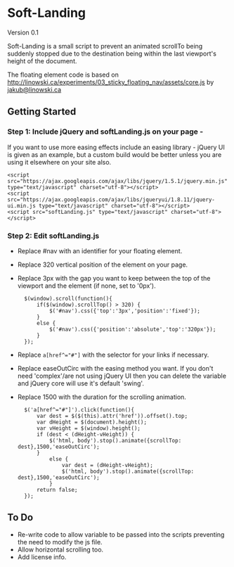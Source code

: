 Soft-Landing
==================================================
Version 0.1

Soft-Landing is a small script to prevent an animated scrollTo being suddenly stopped due to the destination being within the last viewport's height of the document.

The floating element code is based on http://linowski.ca/experiments/03_sticky_floating_nav/assets/core.js by jakub@linowski.ca


Getting Started
---------------

### Step 1: Include jQuery and softLanding.js on your page - 
If you want to use more easing effects include an easing library - jQuery UI is given as an example, but a custom build would be better unless you are using it elsewhere on your site also.

    <script src="https://ajax.googleapis.com/ajax/libs/jquery/1.5.1/jquery.min.js" type="text/javascript" charset="utf-8"></script>
	<script src="https://ajax.googleapis.com/ajax/libs/jqueryui/1.8.11/jquery-ui.min.js type="text/javascript" charset="utf-8"></script>
	<script src="softLanding.js" type="text/javascript" charset="utf-8"></script>


### Step 2: Edit softLanding.js
- Replace #nav with an identifier for your floating element.
- Replace 320 vertical position of the element on your page.
- Replace 3px with the gap you want to keep between the top of the viewport and the element (if none, set to '0px').

		$(window).scroll(function(){
			if($(window).scrollTop() > 320) {
				$('#nav').css({'top':'3px','position':'fixed'});
			}
			else {
				$('#nav').css({'position':'absolute','top':'320px'});
			}
		});

- Replace `a[href^="#"]` with the selector for your links if necessary.
- Replace easeOutCirc with the easing method you want. If you don't need 'complex'/are not using jQuery UI then you can delete the variable and jQuery core will use it's default 'swing'. 
- Replace 1500 with the duration for the scrolling animation. 


		$('a[href^="#"]').click(function(){
			var dest = $($(this).attr('href')).offset().top;
			var dHeight = $(document).height();
			var vHeight = $(window).height();
			if (dest < (dHeight-vHeight)) {
				$('html, body').stop().animate({scrollTop: dest},1500,'easeOutCirc');
			}
				else {
					var dest = (dHeight-vHeight);
					$('html, body').stop().animate({scrollTop: dest},1500,'easeOutCirc');
				}
			return false;
		});
	
      

To Do
---------------
- Re-write code to allow variable to be passed into the scripts preventing the need to modify the js file.
- Allow horizontal scrolling too.
- Add license info.
